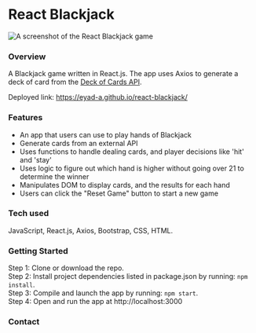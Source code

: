 # React Blackjack  

![A screenshot of the React Blackjack game](https://i.imgur.com/AoMXL9E.jpg "React Blackjack")

### Overview  
A Blackjack game written in React.js. The app uses Axios to generate a deck of card 
from the [Deck of Cards API](https://deckofcardsapi.com/).  

Deployed link: https://eyad-a.github.io/react-blackjack/  

### Features  
- An app that users can use to play hands of Blackjack  
- Generate cards from an external API  
- Uses functions to handle dealing cards, and player decisions like 'hit' and 'stay'  
- Uses logic to figure out which hand is higher without going over 21 to determine the winner  
- Manipulates DOM to display cards, and the results for each hand  
- Users can click the "Reset Game" button to start a new game  

### Tech used 
JavaScript, React.js, Axios, Bootstrap, CSS, HTML. 

### Getting Started 
Step 1: Clone or download the repo.  
Step 2: Install project dependencies listed in package.json by running: `npm install`.  
Step 3: Compile and launch the app by running: `npm start`.  
Step 4: Open and run the app at http://localhost:3000  

### Contact  

